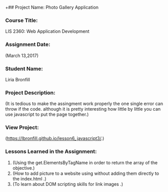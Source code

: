 +## Project Name:  Photo Gallery Application

### Course Title:
LIS 2360:  Web Application Development

### Assignment Date:  
(March 13,2017)

### Student Name:  
 Liria Bronfill

### Project Description:
(It is tedious to make the assingment work properly the one single error can throw if the code. although it is pretty interesting how little by little you can use javascript to put the page together.)

### View Project:
(https://lbronfill.github.io/lesson6_javascript3/.)

### Lessons Learned in the Assignment:
1. (Using the get.ElementsByTagName in order to return the array of the objective.)
2. (How to add picture to a website using without adding them directly to the index.html .)
3. (To learn about DOM scripting skills for link images  .)
